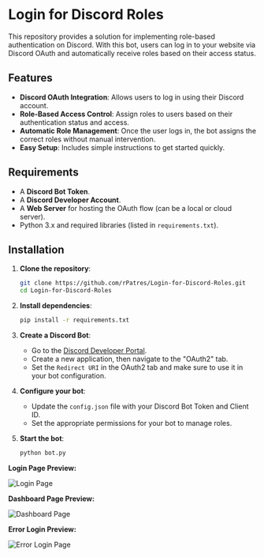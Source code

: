 # Login for Discord Roles

This repository provides a solution for implementing role-based authentication on Discord. With this bot, users can log in to your website via Discord OAuth and automatically receive roles based on their access status.

## Features
- **Discord OAuth Integration**: Allows users to log in using their Discord account.
- **Role-Based Access Control**: Assign roles to users based on their authentication status and access.
- **Automatic Role Management**: Once the user logs in, the bot assigns the correct roles without manual intervention.
- **Easy Setup**: Includes simple instructions to get started quickly.

## Requirements
- A **Discord Bot Token**.
- A **Discord Developer Account**.
- A **Web Server** for hosting the OAuth flow (can be a local or cloud server).
- Python 3.x and required libraries (listed in `requirements.txt`).

## Installation

1. **Clone the repository**:
    ```bash
    git clone https://github.com/rPatres/Login-for-Discord-Roles.git
    cd Login-for-Discord-Roles
    ```

2. **Install dependencies**:
    ```bash
    pip install -r requirements.txt
    ```

3. **Create a Discord Bot**:
    - Go to the [Discord Developer Portal](https://discord.com/developers/applications).
    - Create a new application, then navigate to the "OAuth2" tab.
    - Set the `Redirect URI` in the OAuth2 tab and make sure to use it in your bot configuration.

4. **Configure your bot**:
    - Update the `config.json` file with your Discord Bot Token and Client ID.
    - Set the appropriate permissions for your bot to manage roles.

5. **Start the bot**:
    ```bash
    python bot.py
    ```

**Login Page Preview:**

![Login Page](https://i.postimg.cc/8k7RvnNK/Screenshot-2025-03-21-130403.png)

**Dashboard Page Preview:**

![Dashboard Page](https://i.postimg.cc/Gpz2grJF/dash.png)

**Error Login Preview:**

![Error Login Page](https://i.postimg.cc/LXZj0KFs/Screenshot-2025-03-21-130951.png)

